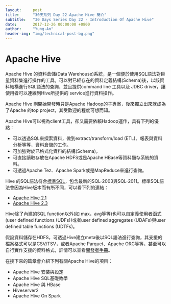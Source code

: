 ```yaml
---
layout:     post
title:      "30天系列 Day 22-Apache Hive 簡介"
subtitle:   "30 Days Series Day 22 - Introduction Of Apache Hive"
date:       2017-12-26 00:00:00 +0800
author:     "Yung-An"
header-img: "img/technical-post-bg.png"
---
```


# Apache Hive

Apache Hive 的資料倉儲(Data Warehouse)系統，是一個便於使用SQL語法對巨量資料集進行操作的工具。可以對已經存在的資料定義結構(Schema)後，以該資料結構進行SQL語法的查詢，並且提供command line 工具以及 JDBC driver，讓使用者可以連線到Hive所提供的 service進行資料操作。

Apache Hive 剛開始開發時只是Apache Hadoop的子專案，後來獨立出來就成為了Apache 的top project，其受歡迎的程度可想而知。

Apache Hive可以視為client工具，卻又需要依賴Hadoop運作，具有下列的優點：

* 可以透過SQL來探索資料，做到extract/transform/load (ETL)、報表與資料分析等等，資料倉儲的工作。
* 可加強對於已格式化資料的結構(Schema)。
* 可直接讀取存放在Apache HDFS或是Apache HBase等資料儲存系統的資料。
* 可透過Apache Tez、Apache Spark或是MapReduce來進行查詢。

Hive 的SQL語法符合[標準SQL][sql_standard]，包含最新的SQL-2003與SQL-2011。標準SQL語法會因為Hive版本而有所不同，可以看下列的連結：

* [Apache Hive 2.1][sql_21]
* [Apache Hive 2.3][sql_23]

Hive除了內建的SQL function以外(如 max，avg等等)也可以自定義使用者函式(user defined functions (UDFs))或者user defined aggregates (UDAFs)與user defined table functions (UDTFs)。

假設資料儲存在HDFS，可透過Hive建立meta後以SQL語法進行查詢，其支援的檔案格式可以是CSV/TSV，或者Apache Parquet、Apache ORC等等，甚至可以自行實作支援的資料格式，詳情可以查看[開發者手冊][file_format_develop]。

在接下來的篇章會介紹下列有關Apache Hive的項目：

* Apache Hive 安裝與設定
* Apache Hive SQL基礎教學
* Apache Hive 與 HBase
* Hiveserver2
* Apache Hive On Spark

[sql_standard]: https://cwiki.apache.org/confluence/display/Hive/Apache+Hive+SQL+Conformance
[sql_21]: https://cwiki.apache.org/confluence/display/Hive/Supported+Features%3A+Apache+Hive+2.1
[sql_23]: https://cwiki.apache.org/confluence/display/Hive/Supported+Features%3A+Apache+Hive+2.3
[file_format_develop]: https://cwiki.apache.org/confluence/display/Hive/DeveloperGuide#DeveloperGuide-FileFormats